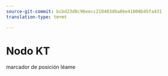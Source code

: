 ```yaml
---
source-git-commit: bcbd23d8c96eecc210483d8a86e41000b45fa431
translation-type: tm+mt

---
```

# Nodo KT

marcador de posición léame

